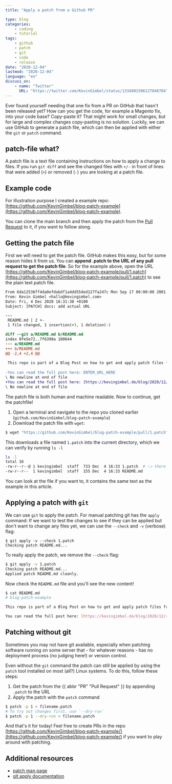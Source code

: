 ```yaml
---
title: "Apply a patch from a Github PR"

type: blog
categories:
    - coding
    - tutorial
tags:
    - github
    - patch
    - git
    - code
    - release
date: "2020-12-04"
lastmod: "2020-12-04"
language: "en"
discuss_on:
    - name: "Twitter"
      URL: "https://twitter.com/KevinGimbel/status/1334901506127048704"
---
```


Ever found yourself needing that one fix from a PR on GitHub that hasn't been released yet? How can you get the code, for example a Magento fix, into your code base? Copy-paste it? That might work for small changes, but for large and complex changes copy-pasting is no solution. Luckily, we can use GitHub to generate a patch file, which can then be applied with either the `git` or `patch` command.

## patch-file what?

A patch file is a text file containing instructions on how to apply a change to files. If you run `git diff` and see the changed files with `+/-` in front of lines that were added (`+`) or removed (`-`) you are looking at a patch file.

## Example code

For illustration purpose I created a example repo: [https://github.com/KevinGimbel/blog-patch-example](https://github.com/KevinGimbel/blog-patch-example).

You can clone the main branch and then apply the patch from the [Pull Request](https://github.com/KevinGimbel/blog-patch-example/pull/1) to it, if you want to follow along.

## Getting the patch file

First we will need to get the patch file. GitHub makes this easy, but for some reason hides it from us. You can **append .patch to the URL of any pull request to get the patch file**. So for the example above, open the URL [https://github.com/KevinGimbel/blog-patch-example/pull/1.patch](https://github.com/KevinGimbel/blog-patch-example/pull/1.patch) to see the plain text patch file.

```diff
From 6da12536ff4da0efdabdf1a4dd55ded127fa247c Mon Sep 17 00:00:00 2001
From: Kevin Gimbel <hallo@kevingimbel.com>
Date: Fri, 4 Dec 2020 16:31:30 +0100
Subject: [PATCH] docs: add actual URL

---
 README.md | 2 +-
 1 file changed, 1 insertion(+), 1 deletion(-)

diff --git a/README.md b/README.md
index 0fe5e72..7f6398a 100644
--- a/README.md
+++ b/README.md
@@ -2,4 +2,4 @@
 
 This repo is part of a Blog Post on how to get and apply patch files from GitHub.com
 
-You can read the full post here: ENTER_URL_HERE
\ No newline at end of file
+You can read the full post here: [https://kevingimbel.de/blog/2020/12/apply-patch-from-github-pr/](https://kevingimbel.de/blog/2020/12/apply-patch-from-github-pr/)
\ No newline at end of file
```

The patch file is both human and machine readable. Now to continue, get the patchfile!

1. Open a terminal and navigate to the repo you cloned earlier (`github.com/KevinGimbel/blog-patch-example`)
2. Download the patch file with `wget`:

```bash
$ wget "https://github.com/KevinGimbel/blog-patch-example/pull/1.patch"
```

This downloads a file named `1.patch` into the current directory, which we can verify by running `ls -l`

```bash
ls -l
total 16
-rw-r--r--@ 1 kevingimbel  staff  733 Dec  4 16:33 1.patch  # 👈 there it is
-rw-r--r--  1 kevingimbel  staff  155 Dec  4 16:33 README.md
```

You can look at the file if you want to, it contains the same text as the example in this article.

## Applying a patch with `git`

We can use `git` to apply the patch. For manual patching git has the `apply` command:
If we want to test the changes to see if they can be applied but don't want to change any files yet, we can use the `--check` and `-v` (verbose) flag:

```
$ git apply -v --check 1.patch
Checking patch README.md...
```

To really apply the patch, we remove the `--check` flag:

```bash
$ git apply -v 1.patch
Checking patch README.md...
Applied patch README.md cleanly.
```

Now check the `README.md` file and you'll see the new content!

```bash
$ cat README.md 
# blog-patch-example

This repo is part of a Blog Post on how to get and apply patch files from GitHub.com

You can read the full post here: [https://kevingimbel.de/blog/2020/12/apply-patch-from-github-pr/](https://kevingimbel.de/blog/2020/12/apply-patch-from-github-pr/)
```

## Patching without git

Sometimes you may not have git available, especially when patching software running on some server that - for whatever reasons - has no deployment process (no judging here!) or version control. 

Even without the `git` command the patch can still be applied by using the `patch` tool installed on most (all?) Linux systems.
To do this, follow these steps:

1. Get the patch from the {{ abbr "PR" "Pull Request" }} by appending `.patch` to the URL
2. Apply the patch with the `patch` command

```bash
$ patch -p 1 < filename.patch
# To try out changes first, use `--dry-run`
$ patch -p 1 --dry-run < filename.patch
```

And that's it for today! Feel free to create PRs in the repo [https://github.com/KevinGimbel/blog-patch-example/](https://github.com/KevinGimbel/blog-patch-example/) if you want to play around with patching.

## Additional resources

- [patch man page](https://linux.die.net/man/1/patch)
- [git apply documentation](https://git-scm.com/docs/git-apply)